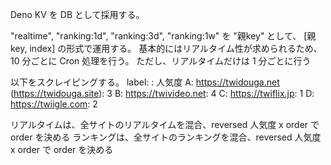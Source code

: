 Deno KV を DB として採用する。

"realtime", "ranking:1d", "ranking:3d", "ranking:1w" を "親key" として、 [親key,
index] の形式で運用する。 基本的にはリアルタイム性が求められるため、10 分ごとに
Cron 処理を行う。 ただし、リアルタイムだけは 1 分ごとに行う

以下をスクレイピングする。 label: <url>: 人気度 
A: https://twidouga.net
(https://twidouga.site): 3 
B: https://twivideo.net: 4
C: https://twiflix.jp: 1
D: https://twiigle.com: 2

リアルタイムは、全サイトのリアルタイムを混合、reversed 人気度 x order で order を決める
ランキングは、全サイトのランキングを混合、reversed 人気度 x order で order を決める
